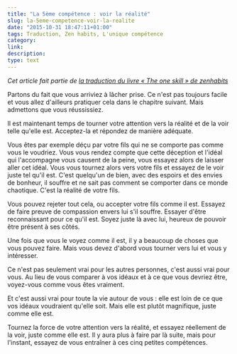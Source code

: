```yaml
---
title: "La 5ème compétence : voir la réalité"
slug: la-5eme-competence-voir-la-realite
date: "2015-10-31 18:47:11+01:00"
tags: Traduction, Zen habits, L'unique compétence
category: 
link: 
description: 
type: text
---
```


_Cet article fait partie de [la traduction du livre « The one skill » de zenhabits](/blog/traduction-du-livre-the-one-skill-de-zenhabits/)_

Partons du fait que vous arriviez à lâcher prise. Ce n'est pas toujours facile et vous allez d'ailleurs pratiquer cela dans le chapitre suivant. Mais admettons que vous réussissiez.<!-- TEASER_END -->

Il est maintenant temps de tourner votre attention vers la réalité et de la voir telle qu'elle est. Acceptez-la et répondez de manière adéquate.

Vous êtes par exemple déçu par votre fils qui ne se comporte pas comme vous le voudriez. Vous vous rendez compte que cette déception et l'idéal qui l'accompagne vous causent de la peine, vous essayez alors de laisser aller cet idéal. Vous vous tournez alors vers votre fils et essayez de le voir juste tel qu'il est. C'est quelqu'un de bien, avec des espoirs et des envies de bonheur, il souffre et ne sait pas comment se comporter dans ce monde chaotique. C'est la réalité de votre fils.

Vous pouvez rejeter tout cela, ou accepter votre fils comme il est. Essayez de faire preuve de compassion envers lui s'il souffre. Essayer d'être reconnaissant pour ce qu'il est. Soyez juste là avec lui, heureux de pouvoir être présent à ses côtés.

Une fois que vous le voyez comme il est, il y a beaucoup de choses que vous pouvez faire. Mais vous devez d'abord vous tourner vers lui et vous y intéresser.

Ce n'est pas seulement vrai pour les autres personnes, c'est aussi vrai pour vous. Au lieu de vous comparer à vos idéaux et à ce que vous devriez être, voyez-vous comme vous êtes vraiment.

Et c'est aussi vrai pour toute la vie autour de vous : elle est loin de ce que vos idéaux voudraient qu'elle soit. Mais elle est plutôt magnifique, juste comme elle est.

Tournez la force de votre attention vers la réalité, et essayez réellement de la voir, juste comme elle est. Il y aura plus à faire par là suite, mais pour l'instant, essayez de vous entraîner à ces cinq petites compétences.


